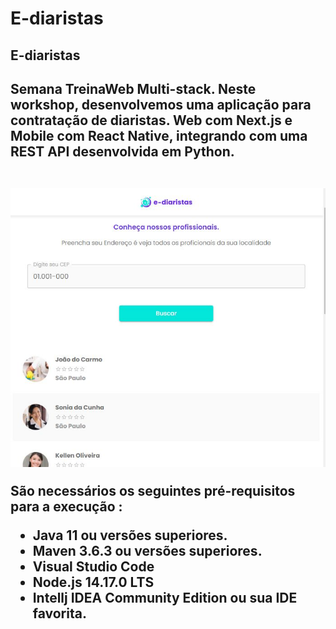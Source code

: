 # E-diaristas

<h2>E-diaristas<h2>
Semana TreinaWeb Multi-stack. Neste workshop, desenvolvemos uma aplicação para contratação de diaristas.
Web com Next.js e Mobile com React Native, integrando com uma REST API desenvolvida em Python.
<br><br>

<p align="center">
  <img src="https://github.com/Daniel-Flores-S/E-diaristas/blob/main/img/home.jpg?raw=true" />
</p>

São necessários os seguintes pré-requisitos para a execução :

* Java 11 ou versões superiores.
* Maven 3.6.3 ou versões superiores.
* Visual Studio Code
* Node.js 14.17.0 LTS
* Intellj IDEA Community Edition ou sua IDE favorita.
